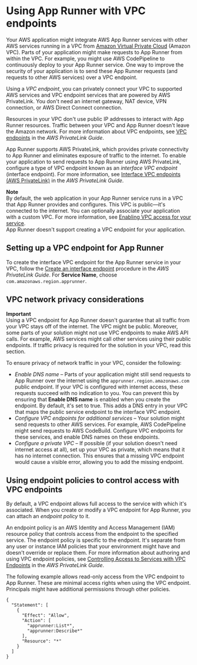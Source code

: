 # Using App Runner with VPC endpoints<a name="network-vpce"></a>

Your AWS application might integrate AWS App Runner services with other AWS services running in a VPC from [Amazon Virtual Private Cloud](https://docs.aws.amazon.com/vpc/latest/userguide/) \(Amazon VPC\)\. Parts of your application might make requests to App Runner from within the VPC\. For example, you might use AWS CodePipeline to continuously deploy to your App Runner service\. One way to improve the security of your application is to send these App Runner requests \(and requests to other AWS services\) over a VPC endpoint\.

Using a *VPC endpoint*, you can privately connect your VPC to supported AWS services and VPC endpoint services that are powered by AWS PrivateLink\. You don't need an internet gateway, NAT device, VPN connection, or AWS Direct Connect connection\. 

Resources in your VPC don't use public IP addresses to interact with App Runner resources\. Traffic between your VPC and App Runner doesn't leave the Amazon network\. For more information about VPC endpoints, see [VPC endpoints](https://docs.aws.amazon.com/vpc/latest/privatelink/vpc-endpoints.html) in the *AWS PrivateLink Guide*\.

App Runner supports AWS PrivateLink, which provides private connectivity to App Runner and eliminates exposure of traffic to the internet\. To enable your application to send requests to App Runner using AWS PrivateLink, configure a type of VPC endpoint known as an *interface VPC endpoint* \(interface endpoint\)\. For more information, see [Interface VPC endpoints \(AWS PrivateLink\)](https://docs.aws.amazon.com/vpc/latest/privatelink/vpce-interface.html) in the *AWS PrivateLink Guide*\.

**Note**  
By default, the web application in your App Runner service runs in a VPC that App Runner provides and configures\. This VPC is public—it's connected to the internet\. You can optionally associate your application with a custom VPC\. For more information, see [Enabling VPC access for your service](network-vpc.md)\.  
App Runner doesn't support creating a VPC endpoint for your application\.

## Setting up a VPC endpoint for App Runner<a name="network-vpce.setup"></a>

To create the interface VPC endpoint for the App Runner service in your VPC, follow the [Create an interface endpoint](https://docs.aws.amazon.com/vpc/latest/privatelink/vpce-interface.html#create-interface-endpoint) procedure in the *AWS PrivateLink Guide*\. For **Service Name**, choose `com.amazonaws.region.apprunner`\.

## VPC network privacy considerations<a name="network-vpce.private"></a>

**Important**  
Using a VPC endpoint for App Runner doesn't guarantee that all traffic from your VPC stays off of the internet\. The VPC might be public\. Moreover, some parts of your solution might not use VPC endpoints to make AWS API calls\. For example, AWS services might call other services using their public endpoints\. If traffic privacy is required for the solution in your VPC, read this section\.

To ensure privacy of network traffic in your VPC, consider the following:
+ *Enable DNS name* – Parts of your application might still send requests to App Runner over the internet using the `apprunner.region.amazonaws.com` public endpoint\. If your VPC is configured with internet access, these requests succeed with no indication to you\. You can prevent this by ensuring that **Enable DNS name** is enabled when you create the endpoint\. By default, it's set to true\. This adds a DNS entry in your VPC that maps the public service endpoint to the interface VPC endpoint\.
+ *Configure VPC endpoints for additional services* – Your solution might send requests to other AWS services\. For example, AWS CodePipeline might send requests to AWS CodeBuild\. Configure VPC endpoints for these services, and enable DNS names on these endpoints\.
+ *Configure a private VPC* – If possible \(if your solution doesn't need internet access at all\), set up your VPC as private, which means that it has no internet connection\. This ensures that a missing VPC endpoint would cause a visible error, allowing you to add the missing endpoint\.

## Using endpoint policies to control access with VPC endpoints<a name="network-vpce.policy"></a>

By default, a VPC endpoint allows full access to the service with which it's associated\. When you create or modify a VPC endpoint for App Runner, you can attach an *endpoint policy* to it\. 

An endpoint policy is an AWS Identity and Access Management \(IAM\) resource policy that controls access from the endpoint to the specified service\. The endpoint policy is specific to the endpoint\. It's separate from any user or instance IAM policies that your environment might have and doesn't override or replace them\. For more information about authoring and using VPC endpoint policies, see [Controlling Access to Services with VPC Endpoints](https://docs.aws.amazon.com/vpc/latest/privatelink/vpc-endpoints-access.html) in the *AWS PrivateLink Guide*\.

The following example allows read\-only access from the VPC endpoint to App Runner\. These are minimal access rights when using the VPC endpoint\. Principals might have additional permissions through other policies\.

```
{
  "Statement": [
    {
      "Effect": "Allow",
      "Action": [
        "apprunner:List*",
        "apprunner:Describe*"
      ],
      "Resource": "*"
    }
  ]
}
```